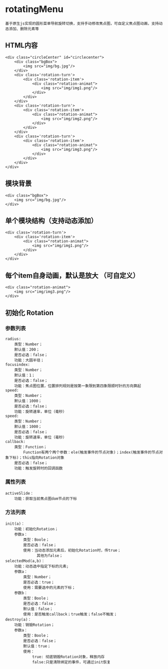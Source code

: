 # rotatingMenu
    基于原生js实现的圆形菜单导航旋转切换，支持手动修改焦点图，可自定义焦点图动画，支持动态添加、删除元素等
## HTML内容

    <div class="circleCenter" id="circlecenter">
        <div class="bgBox">
            <img src="img/bg.jpg"/>
        </div>
        <div class='rotation-turn'>
            <div class='rotation-item'>
                <div class="rotation-animat">
                    <img src="img/img1.png"/>
                </div>
            </div>
        </div>
        <div class='rotation-turn'>
            <div class='rotation-item'>
                <div class="rotation-animat">
                    <img src="img/img2.png"/>
                </div>
            </div>
        </div>
        <div class='rotation-turn'>
            <div class='rotation-item'>
                <div class="rotation-animat">
                    <img src="img/img3.png"/>
                </div>
            </div>
        </div>
    </div>

## 模块背景
    <div class="bgBox">
        <img src="img/bg.jpg"/>
    </div>

## 单个模块结构（支持动态添加）
    <div class='rotation-turn'>
        <div class='rotation-item'>
            <div class="rotation-animat">
                <img src="img/img1.png"/>
            </div>
        </div>
    </div>

## 每个item自身动画，默认是放大 （可自定义）
    <div class="rotation-animat">
        <img src="img/img3.png"/>
    </div>

## 初始化 Rotation

<script>
    var rotation = new Rotation("circlecenter",{
        radius:200,
        focusindex:5,
        speed:800,
        callback:function(ele,index){}
    });
</script>

### 参数列表
    radius:
        类型：Number；
        默认值：200；
        是否必选：false；
        功能：大圆半径；
    focusindex:
        类型：Number；
        默认值：1；
        是否必选：false；
        功能：焦点图位置，位置排列规则是按第一象限到第四象限顺时针的方向算起
    speed:
        类型：Number；
        默认值：1000；
        是否必选：false；
        功能：旋转速率，单位（毫秒）
    speed:
        类型：Number；
        默认值：1000；
        是否必选：false；
        功能：旋转速率，单位（毫秒）
    callback:
        类型：Function；
            Function有两个两个参数：ele(触发事件的节点对象)；index(触发事件的节点对象下标)；this指向Rotation对象
        是否必选：false；
        功能：触发旋转时的回调函数
### 属性列表
    activeSlide：
        功能：获取当前焦点图dom节点的下标
### 方法列表
    init(a)：
        功能：初始化Rotation；
        参数a：
            类型：Boole；
            是否必选：false；
            使用：当动态添加元素后，初始化Rotation时，传true；
                  其他为false；
    selectedMod(a,b)：
        功能：动态选中指定下标的元素;
        参数a：
            类型：Number；
            是否必选：true；
            使用：需要选中的元素的下标；
        参数b：
            类型：Boole；
            是否必选：false；
            默认值：false；
            使用：是否触发callback；true触发；false不触发；
    destroy(a)：
        功能：销毁Rotation；
        参数a：
            类型：Boole；
            是否必选：false；
            默认值：true；
            使用：
                true: 彻底销毁Rotation对象，释放内存
                false:只是清除绑定的事件，可通过init恢复
